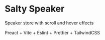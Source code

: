 # Salty Speaker

Speaker store with scroll and hover effects

Preact + Vite + Eslint + Prettier + TailwindCSS